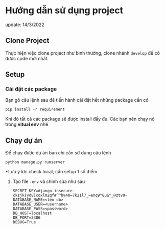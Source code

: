 # Hướng dẫn sử dụng project

update: 14/3/2022

## Clone Project

Thực hiện việc clone project như bình thường, clone nhánh `develop` để có được code mới nhất.

## Setup

### Cài đặt các package

Bạn gõ câu lệnh sau để tiến hành cài đặt hết những package cần có

```
pip install -r requirement
```

Khi đó tất cả các package sẽ được install đầy đủ. Các bạn nên chạy nó trong **vitual env** nhé

## Chạy dự án

Để chạy được dự án bạn chỉ cần sử dụng câu lệnh

```
python manage.py runserver
```

*Lưu ý khi check local, cần setup 1 số điểm

1. Tạo file `.env` và chỉnh sửa như sau
   ```
   SECRET_KEY=django-insecure-ckzjk(yd8)coxlm2qf#^^h%4m=7k21l7_=enq9^8u&^_@ztv0-
   DATABASE_NAME=<tên db>
   DATABASE_USER=<username>
   DATABASE_PASS=<password>
   DB_HOST=localhost
   DB_PORT=3306
   DEBUG=True
   ```
